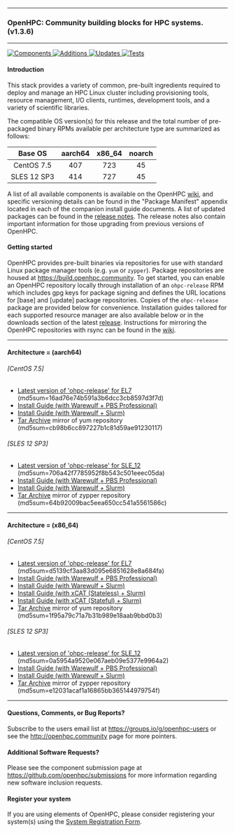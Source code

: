 
---

### OpenHPC: Community building blocks for HPC systems. (v1.3.6)

---

[![Components](https://img.shields.io/badge/components%20available-88-green.svg) ](https://github.com/openhpc/ohpc/wiki/Component-List-v1.3.6)
[![Additions](https://img.shields.io/badge/new%20additions-7-blue.svg) ](https://github.com/openhpc/ohpc/releases/tag/v1.3.6.GA)
[![Updates](https://img.shields.io/badge/updates-41%25-lightgrey.svg) ](https://github.com/openhpc/ohpc/releases/tag/v1.3.6.GA)
[![Tests](https://img.shields.io/badge/test%20coverage-%20%20%20-brightgreen.svg) ](http://test.openhpc.community:8080/job/1.3.x/view/1.3.6/)


#### Introduction

This stack provides a variety of common, pre-built ingredients required to
deploy and manage an HPC Linux cluster including provisioning tools, resource
management, I/O clients, runtimes, development tools, and a variety of
scientific libraries.

The compatible OS version(s) for this release and the total number of
pre-packaged binary RPMs available per architecture type are summarized as follows:

Base OS     | aarch64 | x86_64  | noarch
:---:       | :---:   | :---:   | :---:
CentOS 7.5  | 407     | 723     | 45
SLES 12 SP3 | 414     | 727     | 45

A list of all available components is available on the OpenHPC
[wiki](https://github.com/openhpc/ohpc/wiki/Component-List-v1.3.6), and
specific versioning details can be found in the "Package Manifest" appendix
located in each of the companion install guide documents. A list of updated
packages can be found in the [release
notes](https://github.com/openhpc/ohpc/releases/tag/v1.3.6.GA). The release
notes also contain important information for those upgrading from previous
versions of OpenHPC.

#### Getting started

OpenHPC provides pre-built binaries via repositories for use with standard
Linux package manager tools (e.g. ```yum``` or ```zypper```). Package
repositories are housed at https://build.openhpc.community. To get started, you
can enable an OpenHPC repository locally through installation of an
```ohpc-release``` RPM which includes gpg keys for package signing and defines
the URL locations for [base] and [update] package repositories. Copies of the
```ohpc-release``` package are provided below for convenience. Installation guides 
tailored for each supported resource manager are also available below or in
the downloads section of the latest
[release](https://github.com/openhpc/ohpc/releases/tag/v1.3.6.GA). Instructions
for mirroring the OpenHPC repositories with rsync can be found in the
[wiki](https://github.com/openhpc/ohpc/wiki/Repository-Access-via-rsync).

---

#### Architecture = (aarch64)

###### [CentOS 7.5]
* [Latest version of 'ohpc-release' for EL7](https://github.com/openhpc/ohpc/releases/download/v1.3.GA/ohpc-release-1.3-1.el7.aarch64.rpm) (md5sum=16ad76e74b591a3b6dcc3cb8597d3f7d)
* [Install Guide (with Warewulf + PBS Professional)](https://github.com/openhpc/ohpc/releases/download/v1.3.6.GA/Install_guide-CentOS7-Warewulf-PBSPro-1.3.6-aarch64.pdf)
* [Install Guide (with Warewulf + Slurm)](https://github.com/openhpc/ohpc/releases/download/v1.3.6.GA/Install_guide-CentOS7-Warewulf-SLURM-1.3.6-aarch64.pdf)
* [Tar Archive](http://build.openhpc.community/dist/1.3.6/OpenHPC-1.3.6.CentOS_7.aarch64.tar) mirror of yum repository (md5sum=cb98b6cc897227b1c81d59ae91230117)

###### [SLES 12 SP3]
* [Latest version of 'ohpc-release' for SLE_12](https://github.com/openhpc/ohpc/releases/download/v1.3.GA/ohpc-release-1.3-1.sle12.aarch64.rpm) (md5sum=706a42f7785952f8b543c501eeec05da)
* [Install Guide (with Warewulf + PBS Professional)](https://github.com/openhpc/ohpc/releases/download/v1.3.6.GA/Install_guide-SLE_12-Warewulf-PBSPro-1.3.6-aarch64.pdf)
* [Install Guide (with Warewulf + Slurm)](https://github.com/openhpc/ohpc/releases/download/v1.3.6.GA/Install_guide-SLE_12-Warewulf-SLURM-1.3.6-aarch64.pdf)
* [Tar Archive](http://build.openhpc.community/dist/1.3.6/OpenHPC-1.3.6.SLE_12.aarch64.tar) mirror of zypper repository (md5sum=64b92009bac5eea650cc541a5561586c)

---

#### Architecture = (x86_64)

###### [CentOS 7.5]
* [Latest version of 'ohpc-release' for EL7](https://github.com/openhpc/ohpc/releases/download/v1.3.GA/ohpc-release-1.3-1.el7.x86_64.rpm) (md5sum=d5139cf3aa83d095e6851628e8a684fa)
* [Install Guide (with Warewulf + PBS Professional)](https://github.com/openhpc/ohpc/releases/download/v1.3.6.GA/Install_guide-CentOS7-Warewulf-PBSPro-1.3.6-x86_64.pdf)
* [Install Guide (with Warewulf + Slurm)](https://github.com/openhpc/ohpc/releases/download/v1.3.6.GA/Install_guide-CentOS7-Warewulf-SLURM-1.3.6-x86_64.pdf)
* [Install Guide (with xCAT (Stateless) + Slurm)](https://github.com/openhpc/ohpc/releases/download/v1.3.6.GA/Install_guide-CentOS7-xCAT-Stateless-SLURM-1.3.6-x86_64.pdf)
* [Install Guide (with xCAT (Stateful) + Slurm)](https://github.com/openhpc/ohpc/releases/download/v1.3.6.GA/Install_guide-CentOS7-xCAT-Stateful-SLURM-1.3.6-x86_64.pdf)
* [Tar Archive](http://build.openhpc.community/dist/1.3.6/OpenHPC-1.3.6.CentOS_7.x86_64.tar) mirror of yum repository (md5sum=1f95a79c71a7b31b989e18aab9bbd0b3)

###### [SLES 12 SP3]
* [Latest version of 'ohpc-release' for SLE_12](https://github.com/openhpc/ohpc/releases/download/v1.3.GA/ohpc-release-1.3-1.sle12.x86_64.rpm) (md5sum=0a5954a9520e067aeb09e5377e9964a2)
* [Install Guide (with Warewulf + PBS Professional)](https://github.com/openhpc/ohpc/releases/download/v1.3.6.GA/Install_guide-SLE_12-Warewulf-PBSPro-1.3.6-x86_64.pdf)
* [Install Guide (with Warewulf + Slurm)](https://github.com/openhpc/ohpc/releases/download/v1.3.6.GA/Install_guide-SLE_12-Warewulf-SLURM-1.3.6-x86_64.pdf)
* [Tar Archive](http://build.openhpc.community/dist/1.3.6/OpenHPC-1.3.6.SLE_12.x86_64.tar) mirror of zypper repository (md5sum=e12031acaf1a16865bb365144979754f)

---

#### Questions, Comments, or Bug Reports?

Subscribe to the users email list at https://groups.io/g/openhpc-users or see
the http://openhpc.community page for more pointers.

#### Additional Software Requests?

Please see the component submission page at
https://github.com/openhpc/submissions for more information regarding new
software inclusion requests.

#### Register your system

If you are using elements of OpenHPC, please consider registering your
system(s) using the [System Registration
Form](https://drive.google.com/open?id=1KvFM5DONJigVhOlmDpafNTDDRNTYVdolaYYzfrHkOWI).


